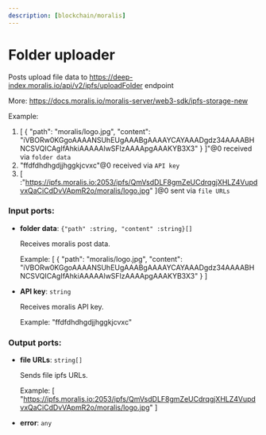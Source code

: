 ```yaml
---
description: [blockchain/moralis]
---
```


# Folder uploader

Posts upload file data to  https://deep-index.moralis.io/api/v2/ipfs/uploadFolder endpoint

More: 
https://docs.moralis.io/moralis-server/web3-sdk/ipfs-storage-new

Example:
1. [
    {
      "path": "moralis/logo.jpg",
      "content": "iVBORw0KGgoAAAANSUhEUgAAABgAAAAYCAYAAADgdz34AAAABHNCSVQICAgIfAhkiAAAAAlwSFlzAAAApgAAAKYB3X3"
    }
  ]"@0 received via `folder data`  
2. "ffdfdhdhgdjjhggkjcvxc"@0 received via `API key` 
3. [  :"https://ipfs.moralis.io:2053/ipfs/QmVsdDLF8gmZeUCdrqgjXHLZ4VupdvxQaCiCdDvVApmR2o/moralis/logo.jpg" 
]@0 sent via `file URLs`

### Input ports:

* __folder data__: `{"path" :string, "content" :string}[]`

    Receives moralis post data.
    
    Example:
    [
        {
          "path": "moralis/logo.jpg",
          "content": "iVBORw0KGgoAAAANSUhEUgAAABgAAAAYCAYAAADgdz34AAAABHNCSVQICAgIfAhkiAAAAAlwSFlzAAAApgAAAKYB3X3"
        }
      ]


* __API key__: `string`

    Receives moralis API key.
    
    Example: 
    "ffdfdhdhgdjjhggkjcvxc" 

### Output ports:

* __file URLs__: `string[]`

    Sends file ipfs URLs.
    
    Example:
     [
    "https://ipfs.moralis.io:2053/ipfs/QmVsdDLF8gmZeUCdrqgjXHLZ4VupdvxQaCiCdDvVApmR2o/moralis/logo.jpg" 
    ]
    


* __error__: `any`

